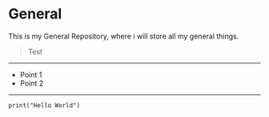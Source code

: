 # General
This is my General Repository, where i will store all my general things.

> Test
_____
- Point 1
- Point 2

____

```
print("Hello World")
```

